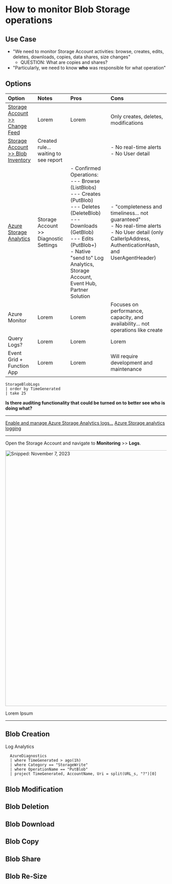 # How to monitor Blob Storage operations

## Use Case
* "We need to monitor Storage Account activities: browse, creates, edits, deletes, downloads, copies, data shares, size changes"
  * QUESTION: What are copies and shares?
* "Particularly, we need to know **who** was responsible for what operation"

## Options

Option | Notes | Pros | Cons
:----- | :----- | :----- | :-----
[Storage Account >> Change Feed](https://learn.microsoft.com/en-us/azure/storage/blobs/storage-blob-change-feed?tabs=azure-portal) | Lorem | Lorem | Only creates, deletes, modifications
[Storage Account >> Blob Inventory](https://learn.microsoft.com/en-us/azure/storage/blobs/blob-inventory-how-to?tabs=azure-portal) | Created rule... waiting to see report | | - No real-time alerts<br>- No User detail
[Azure Storage Analytics](https://learn.microsoft.com/en-us/azure/storage/common/manage-storage-analytics-metrics?tabs=azure-portal) | Storage Account >> Diagnostic Settings | - Confirmed Operations:<br>--- Browse (ListBlobs)<br>--- Creates (PutBlob)<br>--- Deletes (DeleteBlob)<br>--- Downloads (GetBlob)<br>--- Edits (PutBlob+)<br>- Native "send to" Log Analytics, Storage Account, Event Hub, Partner Solution | - "completeness and timeliness... not guaranteed"<br>- No real-time alerts<br>- No User detail (only CallerIpAddress, AuthenticationHash, and UserAgentHeader)
Azure Monitor | Lorem | Lorem | Focuses on performance, capacity, and availability... not operations like create
Query Logs? | Lorem | Lorem | Lorem
Event Grid + Function App  | Lorem | Lorem | Will require development and maintenance

```
StorageBlobLogs
| order by TimeGenerated
| take 25
```

**Is there auditing functionality that could be turned on to better see who is doing what?**

-----

[Enable and manage Azure Storage Analytics logs...](https://learn.microsoft.com/en-us/azure/storage/common/manage-storage-analytics-logs)
[Azure Storage analytics logging](https://learn.microsoft.com/en-us/azure/storage/common/storage-analytics-logging)

-----

Open the Storage Account and navigate to **Monitoring** >> **Logs**.

<img src="https://github.com/richchapler/AzureSolutions/assets/44923999/85fe757c-4b5e-4dcd-9826-f906d871523b" width="800" title="Snipped: November 7, 2023" />

Lorem Ipsum

-----

## Blob Creation

Log Analytics

```
  AzureDiagnostics
  | where TimeGenerated > ago(1h)
  | where Category == "StorageWrite"
  | where OperationName == "PutBlob"
  | project TimeGenerated, AccountName, Uri = split(URL_s, "?")[0]
```


## Blob Modification

## Blob Deletion

## Blob Download

## Blob Copy

## Blob Share

## Blob Re-Size
